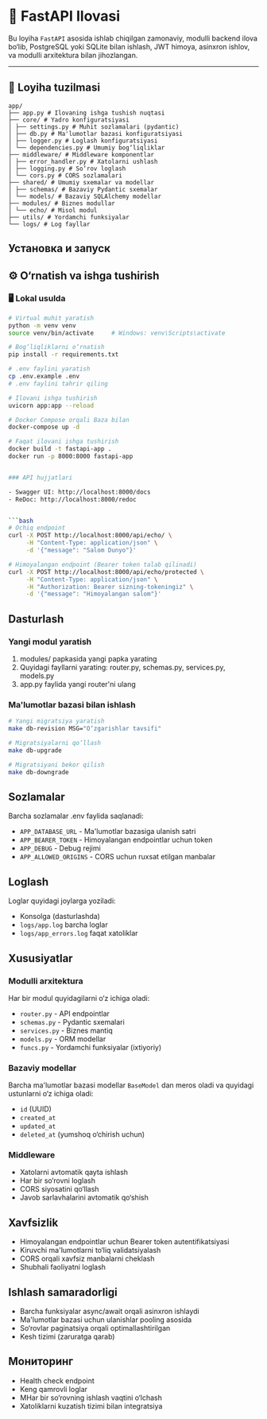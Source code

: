 # 🚀 FastAPI Ilovasi

Bu loyiha `FastAPI` asosida ishlab chiqilgan zamonaviy, modulli backend ilova bo‘lib, PostgreSQL yoki SQLite bilan ishlash, JWT himoya, asinxron ishlov, va modulli arxitektura bilan jihozlangan.

---

## 📁 Loyiha tuzilmasi


```
app/
├── app.py # Ilovaning ishga tushish nuqtasi
├── core/ # Yadro konfiguratsiyasi
│ ├── settings.py # Muhit sozlamalari (pydantic)
│ ├── db.py # Ma'lumotlar bazasi konfiguratsiyasi
│ ├── logger.py # Loglash konfiguratsiyasi
│ └── dependencies.py # Umumiy bog‘liqliklar
├── middleware/ # Middleware komponentlar
│ ├── error_handler.py # Xatolarni ushlash
│ ├── logging.py # So‘rov loglash
│ └── cors.py # CORS sozlamalari
├── shared/ # Umumiy sxemalar va modellar
│ ├── schemas/ # Bazaviy Pydantic sxemalar
│ └── models/ # Bazaviy SQLAlchemy modellar
├── modules/ # Biznes modullar
│ └── echo/ # Misol modul
├── utils/ # Yordamchi funksiyalar
└── logs/ # Log fayllar
```

## Установка и запуск

## ⚙️ O‘rnatish va ishga tushirish

### 🖥️ Lokal usulda

```bash
# Virtual muhit yaratish
python -m venv venv
source venv/bin/activate     # Windows: venv\Scripts\activate

# Bog‘liqliklarni o‘rnatish
pip install -r requirements.txt

# .env faylini yaratish
cp .env.example .env
# .env faylini tahrir qiling

# Ilovani ishga tushirish
uvicorn app:app --reload

# Docker Compose orqali Baza bilan
docker-compose up -d

# Faqat ilovani ishga tushirish
docker build -t fastapi-app .
docker run -p 8000:8000 fastapi-app


### API hujjatlari

- Swagger UI: http://localhost:8000/docs
- ReDoc: http://localhost:8000/redoc


```bash
# Ochiq endpoint
curl -X POST http://localhost:8000/api/echo/ \
     -H "Content-Type: application/json" \
     -d '{"message": "Salom Dunyo"}'

# Himoyalangan endpoint (Bearer token talab qilinadi)
curl -X POST http://localhost:8000/api/echo/protected \
     -H "Content-Type: application/json" \
     -H "Authorization: Bearer sizning-tokeningiz" \
     -d '{"message": "Himoyalangan salom"}'
```

## Dasturlash

### Yangi modul yaratish

1. modules/ papkasida yangi papka yarating
2. Quyidagi fayllarni yarating: router.py, schemas.py, services.py, models.py
3. app.py faylida yangi router'ni ulang

### Ma'lumotlar bazasi bilan ishlash

```bash
# Yangi migratsiya yaratish
make db-revision MSG="O‘zgarishlar tavsifi"

# Migratsiyalarni qo‘llash
make db-upgrade

# Migratsiyani bekor qilish
make db-downgrade
```

## Sozlamalar

Barcha sozlamalar .env faylida saqlanadi:

- `APP_DATABASE_URL` - Ma'lumotlar bazasiga ulanish satri
- `APP_BEARER_TOKEN` - Himoyalangan endpointlar uchun token
- `APP_DEBUG` - Debug rejimi
- `APP_ALLOWED_ORIGINS` - CORS uchun ruxsat etilgan manbalar

##  Loglash

Loglar quyidagi joylarga yoziladi:
- Konsolga (dasturlashda)
- `logs/app.log` barcha loglar
- `logs/app_errors.log` faqat xatoliklar

## Xususiyatlar

### Modulli arxitektura

Har bir modul quyidagilarni o‘z ichiga oladi:
- `router.py` - API endpointlar
- `schemas.py` - Pydantic sxemalari
- `services.py` - Biznes mantiq
- `models.py` - ORM modellar
- `funcs.py` - Yordamchi funksiyalar (ixtiyoriy)



### Bazaviy modellar

Barcha ma'lumotlar bazasi modellar  `BaseModel` dan meros oladi va quyidagi ustunlarni o‘z ichiga oladi:
- `id` (UUID)
- `created_at` 
- `updated_at`
- `deleted_at`  (yumshoq o‘chirish uchun)

### Middleware

- Xatolarni avtomatik qayta ishlash
- Har bir so‘rovni loglash
- CORS siyosatini qo‘llash
- Javob sarlavhalarini avtomatik qo‘shish

## Xavfsizlik

- Himoyalangan endpointlar uchun Bearer token autentifikatsiyasi
- Kiruvchi ma'lumotlarni to‘liq validatsiyalash
- CORS orqali xavfsiz manbalarni cheklash
- Shubhali faoliyatni loglash

## Ishlash samaradorligi

- Barcha funksiyalar async/await orqali asinxron ishlaydi
- Ma'lumotlar bazasi uchun ulanishlar pooling asosida
- So‘rovlar paginatsiya orqali optimallashtirilgan
- Kesh tizimi (zaruratga qarab)

## Мониторинг

- Health check endpoint
- Keng qamrovli loglar
- МHar bir so‘rovning ishlash vaqtini o‘lchash
- Xatoliklarni kuzatish tizimi bilan integratsiya

